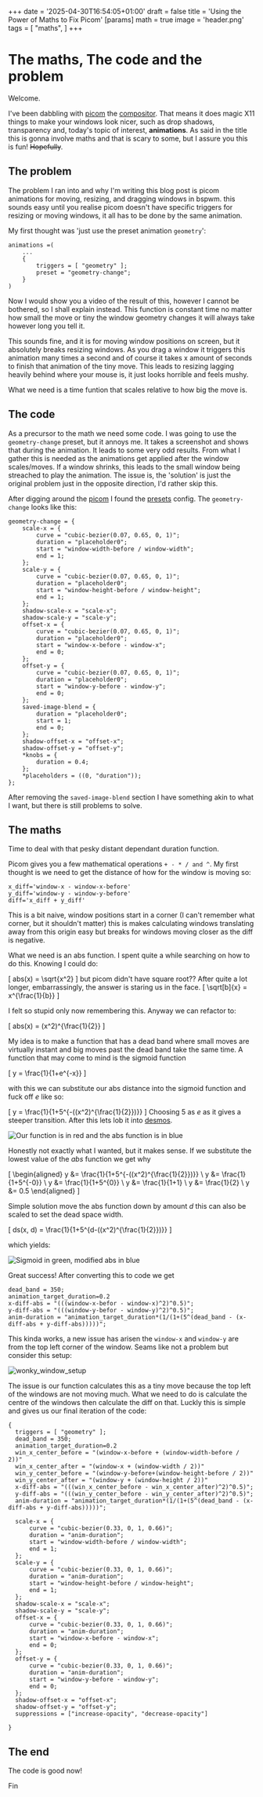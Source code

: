 +++
date = '2025-04-30T16:54:05+01:00'
draft = false
title = 'Using the Power of Maths to Fix Picom'
[params]
  math = true
image = 'header.png'
tags = [
    "maths",
]
+++
# The maths, The code and the problem

Welcome.

I've been dabbling with [picom](https://github.com/yshui/picom) the [compositor](https://en.wikipedia.org/wiki/Compositing_manager). That means it does magic X11 things to make
your windows look nicer, such as drop shadows, transparency and, today's topic of interest, __animations__. As said in the title this is gonna involve maths and that is scary to some, but I assure you this is fun! ~~Hopefully~~.

## The problem

The problem I ran into and why I'm writing this blog post is picom animations for moving, resizing, and dragging windows in bspwm.
this sounds easy until you realise picom doesn't have specific triggers for resizing or moving windows, it all has to be done by the same animation.

My first thought was 'just use the preset animation `geometry`':

```text {linenos=inline}
animations =(
    ...
    {
        triggers = [ "geometry" ];
        preset = "geometry-change";
    }
)
```

Now I would show you a video of the result of this, however I cannot be bothered, so I shall explain instead. This function is constant time no matter how small the move or tiny the window geometry changes it will always take however long you tell it.

This sounds fine, and it is for moving window positions on screen, but it absolutely breaks resizing windows. As you drag a window it triggers this animation many times a second and of course it takes x amount of seconds to finish that animation of the tiny move. This leads to resizing lagging heavily behind where your mouse is, it just looks horrible and feels mushy.

What we need is a time funtion that scales relative to how big the move is.

## The code

As a precursor to the math we need some code. I was going to use the `geometry-change` preset, but it annoys me. It takes a screenshot
and shows that during the animation. It leads to some very odd results. From what I gather this is needed as the animations get applied after the window scales/moves. If a window shrinks, this leads to the small window being streached to play the animation. The issue is, the 'solution' is just the original problem just in the opposite direction, I'd rather skip this.

After digging around the [picom](https://github.com/yshui/picom/) I found the [presets](https://github.com/yshui/picom/blob/next/data/animation_presets.conf) config. The `geometry-change` looks like this:

```text {linenos=inline}
geometry-change = {
    scale-x = {
        curve = "cubic-bezier(0.07, 0.65, 0, 1)";
        duration = "placeholder0";
        start = "window-width-before / window-width";
        end = 1;
    };
    scale-y = {
        curve = "cubic-bezier(0.07, 0.65, 0, 1)";
        duration = "placeholder0";
        start = "window-height-before / window-height";
        end = 1;
    };
    shadow-scale-x = "scale-x";
    shadow-scale-y = "scale-y";
    offset-x = {
        curve = "cubic-bezier(0.07, 0.65, 0, 1)";
        duration = "placeholder0";
        start = "window-x-before - window-x";
        end = 0;
    };
    offset-y = {
        curve = "cubic-bezier(0.07, 0.65, 0, 1)";
        duration = "placeholder0";
        start = "window-y-before - window-y";
        end = 0;
    };
    saved-image-blend = {
        duration = "placeholder0";
        start = 1;
        end = 0;
    };
    shadow-offset-x = "offset-x";
    shadow-offset-y = "offset-y";
    *knobs = {
        duration = 0.4;
    };
    *placeholders = ((0, "duration"));
};
```

After removing the `saved-image-blend` section I have something akin to what I want, but there is still problems to solve.

## The maths

Time to deal with that pesky distant dependant duration function.

Picom gives you a few mathematical operations `+ - * / and ^`. My first thought is we need to get the distance of how for the window is moving so:

```
x_diff='window-x - window-x-before'
y_diff='window-y - window-y-before'
diff='x_diff + y_diff'
```
This is a bit naive, window positions start in a corner (I can't remember what corner, but it shouldn't matter) this is makes calculating windows translating away from this origin easy but breaks for windows moving closer as the diff is negative.

What we need is an abs function. I spent quite a while searching on how to do this. Knowing I could do:

\[
abs(x) = \sqrt{x^2}
\]
but picom didn't have square root?? After quite a lot longer, embarrassingly, the answer is staring us in the face.
\[
    \sqrt[b]{x} = x^{\frac{1}{b}}
\]

I felt so stupid only now remembering this. Anyway we can refactor to:

\[
    abs(x) = (x^2)^{\frac{1}{2}}
\]

My idea is to make a function that has a dead band where small moves are virtually instant and big moves past the dead band take the same time. A function that may come to mind is the sigmoid function

\[
    y = \frac{1}{1+e^{-x}}
\]

with this we can substitute our abs distance into the sigmoid function and fuck off _e_ like so:

\[
    y = \frac{1}{1+5^{-((x^2)^{\frac{1}{2}})}}
\]
Choosing 5 as _e_ as it gives a steeper transition. After this lets lob it into [desmos](https://www.desmos.com/calculator).

![Our function is in red and the _abs_ function is in blue](desmos_wrong.png)



Honestly not exactly what I wanted, but it makes sense. If we substitute the lowest value of the _abs_ function we get why

\[
\begin{aligned}
y &= \frac{1}{1+5^{-((x^2)^{\frac{1}{2}})}} \\
y &= \frac{1}{1+5^{-0}} \\
y &= \frac{1}{1+5^{0}} \\
y &= \frac{1}{1+1} \\
y &= \frac{1}{2} \\
y &= 0.5
\end{aligned}
\]

Simple solution move the abs function down by amount _d_ this can also be scaled to set the dead space width.

\[
    ds(x, d) = \frac{1}{1+5^{d-((x^2)^{\frac{1}{2}})}}
\]

which yields:

![Sigmoid in green, modified abs in blue](desmos_correct.png)

Great success! After converting this to code we get

```text {linenos=inline}
dead_band = 350;
animation_target_duration=0.2
x-diff-abs = "(((window-x-befor - window-x)^2)^0.5)";
y-diff-abs = "(((window-y-befor - window-y)^2)^0.5)";
anim-duration = "animation_target_duration*(1/(1+(5^(dead_band - (x-diff-abs + y-diff-abs)))))";
```
This kinda works, a new issue has arisen the `window-x` and `window-y` are from the top left corner of the window. Seams like not a problem but consider this setup:

![wonky_window_setup](weird_window_setup.png)

The issue is our function calculates this as a tiny move because the top left of the windows are not moving much. What we need to do is calculate the centre of the windows then calculate the diff on that. Luckly this is simple and gives us our final iteration of the code:

```text {linenos=inline}
{
  triggers = [ "geometry" ];
  dead_band = 350;
  animation_target_duration=0.2
  win_x_center_before = "(window-x-before + (window-width-before / 2))"
  win_x_center_after = "(window-x + (window-width / 2))"
  win_y_center_before = "(window-y-before+(window-height-before / 2))"
  win_y_center_after = "(window-y + (window-height / 2))"
  x-diff-abs = "(((win_x_center_before - win_x_center_after)^2)^0.5)";
  y-diff-abs = "(((win_y_center_before - win_y_center_after)^2)^0.5)";
  anim-duration = "animation_target_duration*(1/(1+(5^(dead_band - (x-diff-abs + y-diff-abs)))))";

  scale-x = {
      curve = "cubic-bezier(0.33, 0, 1, 0.66)";
      duration = "anim-duration";
      start = "window-width-before / window-width";
      end = 1;
  };
  scale-y = {
      curve = "cubic-bezier(0.33, 0, 1, 0.66)";
      duration = "anim-duration";
      start = "window-height-before / window-height";
      end = 1;
  };
  shadow-scale-x = "scale-x";
  shadow-scale-y = "scale-y";
  offset-x = {
      curve = "cubic-bezier(0.33, 0, 1, 0.66)";
      duration = "anim-duration";
      start = "window-x-before - window-x";
      end = 0;
  };
  offset-y = {
      curve = "cubic-bezier(0.33, 0, 1, 0.66)";
      duration = "anim-duration";
      start = "window-y-before - window-y";
      end = 0;
  };
  shadow-offset-x = "offset-x";
  shadow-offset-y = "offset-y";
  suppressions = ["increase-opacity", "decrease-opacity"]

}
```

## The end

The code is good now!

Fin

